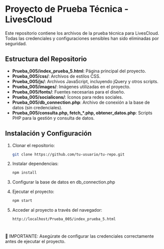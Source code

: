 # Proyecto de Prueba Técnica - LivesCloud

Este repositorio contiene los archivos de la prueba técnica para LivesCloud. Todas las credenciales y configuraciones sensibles han sido eliminadas por seguridad.

## Estructura del Repositorio

- **Prueba_005/index_prueba_5.html**: Página principal del proyecto.
- **Prueba_005/css/**: Archivos de estilos CSS.
- **Prueba_005/js/**: Archivos JavaScript, incluyendo jQuery y otros scripts.
- **Prueba_005/images/**: Imágenes utilizadas en el proyecto.
- **Prueba_005/fonts/**: Fuentes necesarias para el diseño.
- **Prueba_005/socialicons/**: Íconos para redes sociales.
- **Prueba_005/db_connection.php**: Archivo de conexión a la base de datos (sin credenciales).
- **Prueba_005/consulta.php, fetch_*.php, obtener_datos.php**: Scripts PHP para la gestión y consulta de datos.

## Instalación y Configuración

1. Clonar el repositorio:
   ```sh
   git clone https://github.com/tu-usuario/tu-repo.git
    ```
2. Instalar dependencias:
   ```sh
   npm install 
   ```
3. Configurar la base de datos en db_connection.php

4. Ejecutar el proyecto:
   ```sh
   npm start
   ```
5. Acceder al proyecto a través del navegador:
   ```sh
   http://localhost/Prueba_005/index_prueba_5.html
   ```

#
📌 IMPORTANTE: Asegúrate de configurar las credenciales correctamente antes de ejecutar el proyecto.
